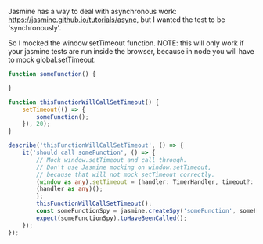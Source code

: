 Jasmine has a way to deal with asynchronous work: https://jasmine.github.io/tutorials/async, but I wanted the test to be 'synchronously'.

So I mocked the window.setTimeout function.
NOTE: this will only work if your jasmine tests are run inside the browser, because in node you will have to mock global.setTimeout.

```TypeScript
function someFunction() {

}

function thisFunctionWillCallSetTimeout() {
    setTimeout(() => {
        someFunction();
    }), 20);
}

describe('thisFunctionWillCallSetTimeout', () => {
    it('should call someFunction', () => {
        // Mock window.setTimeout and call through.
        // Don't use Jasmine mocking on window.setTimeout,
        // because that will not mock setTimeout correctly.
        (window as any).setTimeout = (handler: TimerHandler, timeout?: number) => {
        (handler as any)();
        };
        thisFunctionWillCallSetTimeout();
        const someFunctionSpy = jasmine.createSpy('someFunction', someFunction);
        expect(someFunctionSpy).toHaveBeenCalled();
    });
});
```
